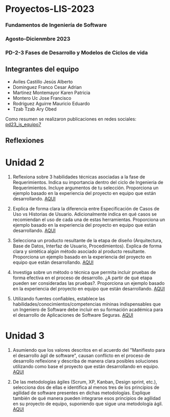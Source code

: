 # Proyectos-LIS-2023

### Fundamentos de Ingeniería de Software 
### Agosto-Dicienmbre 2023
### PD-2-3 Fases de Desarrollo y Modelos de Ciclos de vida 

## Integrantes del equipo
- Aviles Castillo Jesús Alberto
- Dominguez Franco Cesar Adrian
- Martinez Montemayor Karen Patricia
- Montero Uc Jose Francisco
- Rodriguez Aguirre Mauricio Eduardo
- Tzab Tzab Ary Obed

Como resumen se realizaron publicaciones en redes sociales:
[pd23_is_equipo7](https://instagram.com/pd23_is_equipo7?igshid=YTQwZjQ0NmI0OA==)

## Reflexiones

# Unidad 2
1. Reflexiona sobre 3 habilidades técnicas asociadas a la fase de Requerimientos. Indica su importancia dentro del ciclo de Ingeniería de Requerimientos. Incluye argumentos de tu selección. Proporciona un ejemplo basado en la experiencia del proyecto en equipo que están desarrollando.
[AQUI](https://github.com/Laimlobering/Proyectos-LIS-2023/blob/40cc48b50d0b5ca82fb829f38f680dbadda306c3/Reflexiones/Unidad2-1%20-%20Habilidades%20tecnicas%20Fase%20de%20requerimientos.md)

3. Explica de forma clara la diferencia entre Especificación de Casos de Uso vs Historias de Usuario. Adicionalmente indica en qué casos se recomiendan el uso de cada una de estas herramientas. Proporciona un ejemplo basado en la experiencia del proyecto en equipo que están desarrollando.
[AQUI](https://github.com/Laimlobering/Proyectos-LIS-2023/blob/4a41744e2365c78d29dd7cde24ff852c30779d0e/Reflexiones/Unidad2-2%20-%20Especificacion%20de%20casos%20de%20uso%20vs%20Historias%20de%20usuario.md)

4. Selecciona un producto resultante de la etapa de diseño (Arquitectura, Base de Datos, Interfaz de Usuario, Procedimientos). Explica de forma clara y sintética algún método asociado al producto resultante. Proporciona un ejemplo basado en la experiencia del proyecto en equipo que están desarrollando.
[AQUI](https://github.com/Laimlobering/Proyectos-LIS-2023/blob/4a41744e2365c78d29dd7cde24ff852c30779d0e/Reflexiones/Unidad2-3%20-%20Producto%20resultante%20de%20etapa%20de%20diseno.md)

5. Investiga sobre un método o técnica que permita incluir pruebas de forma efectiva en el proceso de desarrollo. ¿A partir de qué etapa pueden ser consideradas las pruebas?. Proporciona un ejemplo basado en la experiencia del proyecto en equipo que están desarrollando.
[AQUI](https://github.com/Laimlobering/Proyectos-LIS-2023/blob/9a4848a067140263649b9ccf181d15048790a4f7/Reflexiones/Unidad2-4%20-%20Metodo%20de%20inclusion%20de%20pruebas%20en%20proceso%20de%20desarrollo.md)

6. Utilizando fuentes confiables, establece las habilidades/conocimientos/competencias míninas indispensables que un Ingeniero de Software debe incluir en su formación académica para el 
desarrollo de Aplicaciones de Software Seguras.
[AQUI](https://github.com/Laimlobering/Proyectos-LIS-2023/blob/4a41744e2365c78d29dd7cde24ff852c30779d0e/Reflexiones/Unidad2-5%20-%20Competencias%20para%20desarrollo%20de%20aplicaciones%20seguras.md)

# Unidad 3
1. Asumiendo que los valores descritos en el acuerdo del "Manifiesto para el desarrollo ágil de software", causan conflicto en el proceso de desarrollo reflexione y describa de manera clara posibles soluciones utilizando como base el proyecto que están desarrollando en equipo.
[AQUI](https://github.com/Laimlobering/Proyectos-LIS-2023/blob/4a41744e2365c78d29dd7cde24ff852c30779d0e/Reflexiones/Unidad3-1%20-%20Manifiesto%20para%20el%20desarrollo%20agil%20de%20software.md)

2. De las metodologías ágiles (Scrum, XP, Kanban, Design sprint, etc.), selecciona dos de ellas e identifica al menos tres de los principios de agilidad de software presentes en dichas metodologías. Explique también de qué manera pueden integrarse esos principios de agilidad en su proyecto de equipo, suponiendo que sigue una metodología ágil.
[AQUI](https://github.com/Laimlobering/Proyectos-LIS-2023/blob/4a41744e2365c78d29dd7cde24ff852c30779d0e/Reflexiones/Unidad3-2%20-%20Metodologias%20agiles.md)
